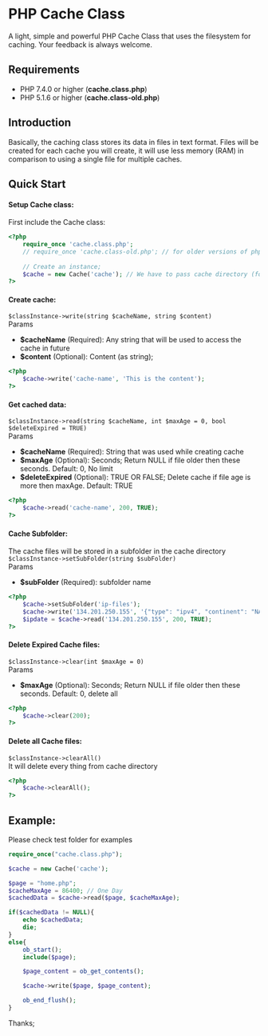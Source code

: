 # PHP Cache Class
 A light, simple and powerful PHP Cache Class that uses the filesystem for caching.
 Your feedback is always welcome.

## Requirements

- PHP 7.4.0 or higher (**cache.class.php**)
- PHP 5.1.6 or higher (**cache.class-old.php**)

## Introduction
Basically, the caching class stores its data in files in text format. Files will be created for each cache you will create, it will use less memory (RAM) in comparison to using a single file for multiple caches.

## Quick Start ##

#### Setup Cache class:

First include the Cache class:

```php
<?php
    require_once 'cache.class.php';
    // require_once 'cache.class-old.php'; // for older versions of php
    
    // Create an instance; 
    $cache = new Cache('cache'); // We have to pass cache directory (folder) path
?>
```

#### Create cache:
`$classInstance->write(string $cacheName, string $content)` <br />
Params
- **$cacheName** (Required): Any string that will be used to access the cache in future
- **$content** (Optional): Content (as string);

```php
<?php
    $cache->write('cache-name', 'This is the content');
?>
```

#### Get cached data:
`$classInstance->read(string $cacheName, int $maxAge = 0, bool $deleteExpired = TRUE)` <br />
Params
- **$cacheName** (Required): String that was used while creating cache
- **$maxAge** (Optional): Seconds; Return NULL if file older then these seconds. Default: 0, No limit
- **$deleteExpired** (Optional): TRUE OR FALSE; Delete cache if file age is more then maxAge. Default: TRUE

```php
<?php
    $cache->read('cache-name', 200, TRUE);
?>
```

#### Cache Subfolder:
The cache files will be stored in a subfolder in the cache directory <br />
`$classInstance->setSubFolder(string $subFolder)` <br />
Params
- **$subFolder** (Required): subfolder name

```php
<?php
    $cache->setSubFolder('ip-files');
	$cache->write('134.201.250.155', '{"type": "ipv4", "continent": "NA", "country": "US", "region": "CA", }');
    $ipdate = $cache->read('134.201.250.155', 200, TRUE);
?>
```

#### Delete Expired Cache files:
`$classInstance->clear(int $maxAge = 0)`  <br />
Params
- **$maxAge** (Optional): Seconds; Return NULL if file older then these seconds. Default: 0, delete all

```php
<?php
    $cache->clear(200);
?>
```

#### Delete all Cache files:
`$classInstance->clearAll()` <br />
It will delete every thing from cache directory

```php
<?php
    $cache->clearAll();
?>
```

## Example:
Please check test folder for examples
```php
require_once("cache.class.php");

$cache = new Cache('cache');

$page = "home.php";
$cacheMaxAge = 86400; // One Day
$cachedData = $cache->read($page, $cacheMaxAge);

if($cachedData != NULL){
    echo $cachedData;
	die;
}
else{
    ob_start();
    include($page);

    $page_content = ob_get_contents();

    $cache->write($page, $page_content);

    ob_end_flush();
}
```

Thanks;
